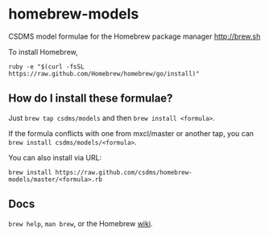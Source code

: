 homebrew-models
===============

CSDMS model formulae for the Homebrew package manager http://brew.sh

To install Homebrew,

    ruby -e "$(curl -fsSL https://raw.github.com/Homebrew/homebrew/go/install)"

How do I install these formulae?
--------------------------------
Just `brew tap csdms/models` and then `brew install <formula>`.

If the formula conflicts with one from mxcl/master or another tap, you can `brew install csdms/models/<formula>`.

You can also install via URL:

    brew install https://raw.github.com/csdms/homebrew-models/master/<formula>.rb

Docs
----
`brew help`, `man brew`, or the Homebrew [wiki][].

[wiki]:http://wiki.github.com/mxcl/homebrew
